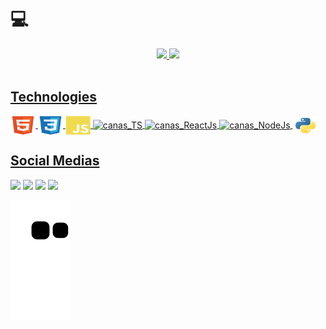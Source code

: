 <h1>💻</h1>
<div align="center">
  <a href="https://github.com/1canas">
  <div align="inline_block">
    <img height="180em" src="https://github-readme-stats.vercel.app/api?username=1canas&show_icons=true&theme=dark&include_all_commits=true&count_private=true">
    <img height="180em" src="https://github-readme-stats.vercel.app/api/top-langs/?username=1canas&theme=dark">
  </div>
</div>
<div align="inline_block"><br>
  <h2>Technologies</h2>
  <img align="center" alt="canas_HTML" height="30" width="40" src="https://raw.githubusercontent.com/devicons/devicon/master/icons/html5/html5-original.svg">
  <img align="center" alt="canas-CSS" height="30" width="40" src="https://raw.githubusercontent.com/devicons/devicon/master/icons/css3/css3-original.svg">
  <img align="center" alt="canas_JS" height="30" width="40" src="https://raw.githubusercontent.com/devicons/devicon/master/icons/javascript/javascript-plain.svg">
  <img align="center" alt="canas_TS" height="30" width="40" src="https://cdn.jsdelivr.net/gh/devicons/devicon/icons/typescript/typescript-original.svg"/>
  <img align="center" alt="canas_ReactJs" height="30" width="40" src="https://cdn.jsdelivr.net/gh/devicons/devicon/icons/react/react-original.svg" />
  <img align="center" alt="canas_NodeJs" height="30" width="40"  src="https://cdn.jsdelivr.net/gh/devicons/devicon/icons/nodejs/nodejs-original.svg">
  <img align="center" alt="canas_Python" height="30" width="40" src="https://raw.githubusercontent.com/devicons/devicon/master/icons/python/python-original.svg">
</div>

##

<div>
  <h2>Social Medias</h2>
  <a href="https://instagram.com/_canas1" target="_blank"><img src="https://img.shields.io/badge/-Instagram-%23E4405F?style=for-the-badge&logo=instagram&logoColor=white" target="_blank"></a>
  <a href="https://discord.com/channels/canas#0386" target="_blank"><img src="https://img.shields.io/badge/Discord-7289DA?style=for-the-badge&logo=discord&logoColor=white" target="_blank"></a> 
  <a href="mailto:pedro.s.furlaneto@gmail.com"><img src="https://img.shields.io/badge/-Gmail-%23333?style=for-the-badge&logo=gmail&logoColor=white" target="_blank"></a>
  <a href="https://www.linkedin.com/in/pedro-furlaneto-56ba311b3/" target="_blank"><img src="https://img.shields.io/badge/-LinkedIn-%230077B5?style=for-the-badge&logo=linkedin&logoColor=white" target="_blank"></a>
  
![Snake animation](https://github.com/1canas/1canas/blob/output/github-contribution-grid-snake.svg)
</div>
